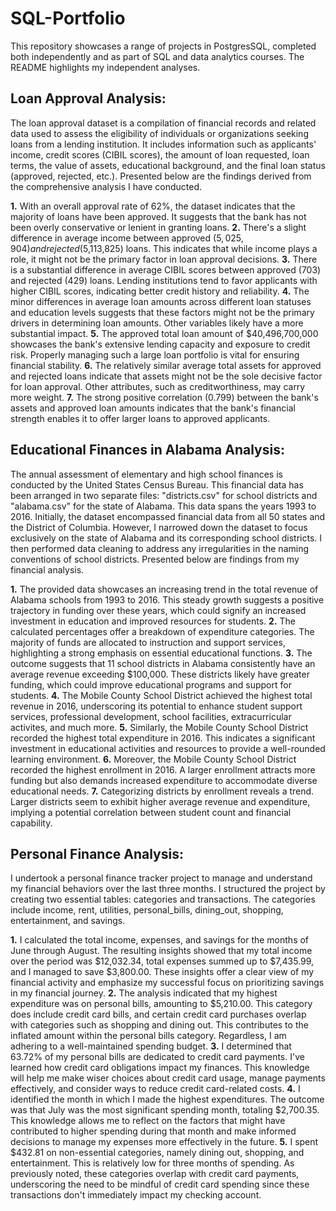 # SQL-Portfolio
This repository showcases a range of projects in PostgresSQL, completed both independently and as part of SQL and data analytics courses. The README highlights my independent analyses.

## **Loan Approval Analysis:**
The loan approval dataset is a compilation of financial records and related data used to assess the 
eligibility of individuals or organizations seeking loans from a lending institution. It includes information 
such as applicants' income, credit scores (CIBIL scores), the amount of loan requested, loan terms, the value 
of assets, educational background, and the final loan status (approved, rejected, etc.). Presented below are the 
findings derived from the comprehensive analysis I have conducted.

**1.** With an overall approval rate of 62%, the dataset indicates that the majority of loans have been approved. 
   It suggests that the bank has not been overly conservative or lenient in granting loans.
**2.** There's a slight difference in average income between approved ($5,025,904) and rejected ($5,113,825) loans.
   This indicates that while income plays a role, it might not be the primary factor in loan approval decisions.
**3.** There is a substantial difference in average CIBIL scores between approved (703) and rejected (429) loans.
   Lending institutions tend to favor applicants with higher CIBIL scores, indicating better credit history and reliability.
**4.** The minor differences in average loan amounts across different loan statuses and education levels suggests that these
   factors might not be the primary drivers in determining loan amounts. Other variables likely have a more substantial impact.
**5.** The approved total loan amount of $40,496,700,000 showcases the bank's extensive lending capacity and exposure to credit
   risk. Properly managing such a large loan portfolio is vital for ensuring financial stability.
**6.** The relatively similar average total assets for approved and rejected loans indicate that assets might not be the sole
   decisive factor for loan approval. Other attributes, such as creditworthiness, may carry more weight.
**7.** The strong positive correlation (0.799) between the bank's assets and approved loan amounts indicates that the bank's
   financial strength enables it to offer larger loans to approved applicants.

## **Educational Finances in Alabama Analysis:**
The annual assessment of elementary and high school finances is conducted by the United States Census Bureau. This financial data has been arranged in two separate files: "districts.csv" for school districts and "alabama.csv" for the state of Alabama. This data spans the years 1993 to 2016. Initially, the dataset encompassed financial data from all 50 states and the District of Columbia. However, I narrowed down the dataset to focus exclusively on the state of Alabama and its corresponding school districts. I then performed data cleaning to address any irregularities in the naming conventions of school districts. Presented below are findings from my financial analysis.

**1.** The provided data showcases an increasing trend in the total revenue of Alabama schools from 1993 to 2016. This steady growth suggests a positive trajectory in funding over these years, which could signify an increased investment in education and improved resources for students.
**2.** The calculated percentages offer a breakdown of expenditure categories. The majority of funds are allocated to instruction and support services, highlighting a strong emphasis on essential educational functions.
**3.** The outcome suggests that 11 school districts in Alabama consistently have an average revenue exceeding $100,000. These districts likely have greater funding, which could improve educational programs and support for students.
**4.** The Mobile County School District achieved the highest total revenue in 2016, underscoring its potential to enhance student support services, professional development, school facilities, extracurricular activites, and much more.
**5.** Similarly, the Mobile County School District recorded the highest total expenditure in 2016. This indicates a significant investment in educational activities and resources to provide a well-rounded learning environment.
**6.** Moreover, the Mobile County School District recorded the highest enrollment in 2016. A larger enrollment attracts more funding but also demands increased expenditure to accommodate diverse educational needs. 
**7.** Categorizing districts by enrollment reveals a trend. Larger districts seem to exhibit higher average revenue and expenditure, implying a potential correlation between student count and financial capability.

## **Personal Finance Analysis:**
I undertook a personal finance tracker project to manage and understand my financial behaviors over the last three months. I structured the project by creating two essential tables: categories and transactions. The categories include income, rent, utilities, personal_bills, dining_out, shopping, entertainment, and savings.

**1.** I calculated the total income, expenses, and savings for the months of June through August. The resulting insights showed that my total income over the period was $12,032.34, total expenses summed up to $7,435.99, and I managed to save $3,800.00. These insights offer a clear view of my financial activity and emphasize my successful focus on prioritizing savings in my financial journey.
**2.** The analysis indicated that my highest expenditure was on personal bills, amounting to $5,210.00. This category does include credit card bills, and certain credit card purchases overlap with categories such as shopping and dining out. This contributes to the inflated amount within the personal bills category. Regardless, I am adhering to a well-maintained spending budget.
**3.** I determined that 63.72% of my personal bills are dedicated to credit card payments. I've learned how credit card obligations impact my finances. This knowledge will help me make wiser choices about credit card usage, manage payments effectively, and consider ways to reduce credit card-related costs.
**4.** I identified the month in which I made the highest expenditures. The outcome was that July was the most significant spending month, totaling $2,700.35. This knowledge allows me to reflect on the factors that might have contributed to higher spending during that month and make informed decisions to manage my expenses more effectively in the future.
**5.** I spent $432.81 on non-essential categories, namely dining out, shopping, and entertainment. This is relatively low for three months of spending. As previously noted, these categories overlap with credit card payments, underscoring the need to be mindful of credit card spending since these transactions don't immediately impact my checking account.

